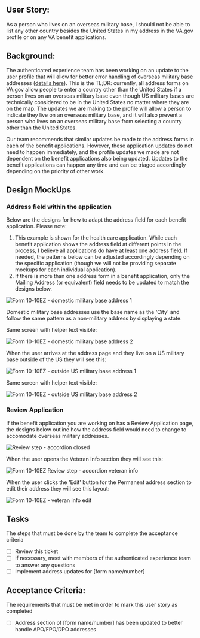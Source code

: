 ## User Story: 

As a person who lives on an overseas military base, I should not be able to list any other country besides the United States in my address in the VA.gov profile or on any VA benefit applications.

## Background:  

The authenticated experience team has been working on an update to the user profile that will allow for better error handling of overseas military base addresses ([details here](https://github.com/department-of-veterans-affairs/va.gov-team/issues/4386#issuecomment-568466453)). This is the TL;DR: currently, all address forms on VA.gov allow people to enter a country other than the United States if a person lives on an overseas military base even though US military bases are technically considered to be in the United States no matter where they are on the map. The updates we are making to the profile will allow a person to indicate they live on an overseas military base, and it will also prevent a person who lives on an overseas military base from selecting a country other than the United States.

Our team recommends that similar updates be made to the address forms in each of the benefit applications. However, these application updates do not need to happen immediately, and the profile updates we made are not dependent on the benefit applications also being updated. Updates to the benefit applications can happen any time and can be triaged accordingly depending on the priority of other work.

## Design MockUps 

### Address field within the application

Below are the designs for how to adapt the address field for each benefit application. Please note:

1. This example is shown for the health care application. While each benefit application shows the address field at different points in the process, I believe all applications do have at least one address field. If needed, the patterns below can be adjusted accordingly depending on the specific application (though we will not be providing separate mockups for each individual application).
2. If there is more than one address form in a benefit application, only the Mailing Address (or equivalent) field needs to be updated to match the designs below.

![Form 10-10EZ - domestic military base address 1](https://user-images.githubusercontent.com/53535009/70589224-361e6b00-1b9d-11ea-9874-de3083136723.png)

Domestic military base addresses use the base name as the 'City' and follow the same pattern as a non-military address by displaying a state.

Same screen with helper text visible:

![Form 10-10EZ - domestic military base address 2](https://user-images.githubusercontent.com/53535009/70589253-43d3f080-1b9d-11ea-8caa-4ba59ba40c8b.png)

When the user arrives at the address page and they live on a US military base outside of the US they will see this:

![Form 10-10EZ - outside US military base address 1](https://user-images.githubusercontent.com/53535009/70589522-e68c6f00-1b9d-11ea-99a0-2c018607e958.png)

Same screen with helper text visible:

![Form 10-10EZ - outside US military base address 2](https://user-images.githubusercontent.com/53535009/70589553-fb690280-1b9d-11ea-8b4a-fb06a40a5b1e.png)

### Review Application

If the benefit application you are working on has a Review Application page, the designs below outline how the address field would need to change to accomodate overseas military addresses.

![Review step - accordion closed](https://user-images.githubusercontent.com/53535009/70590506-f22d6500-1ba0-11ea-8215-c653e954b60c.png)

When the user opens the Veteran Info section they will see this:

![Form 10-10EZ  Review step - accordion veteran info](https://user-images.githubusercontent.com/53535009/70590524-007b8100-1ba1-11ea-9357-2c01caa7d7d9.png)

When the user clicks the 'Edit' button for the Permanent address section to edit their address they will see this layout:

![Form 10-10EZ - veteran info edit](https://user-images.githubusercontent.com/53535009/70590410-9fec4400-1ba0-11ea-8bd7-d05230371e74.png)

## Tasks 

The steps that must be done by the team to complete the acceptance criteria 

- [ ] Review this ticket
- [ ] If necessary, meet with members of the authenticated experience team to answer any questions
- [ ] Implement address updates for [form name/number]

## Acceptance Criteria: 

The requirements that must be met in order to mark this user story as completed 

- [ ]  Address section of [form name/number] has been updated to better handle APO/FPO/DPO addresses
